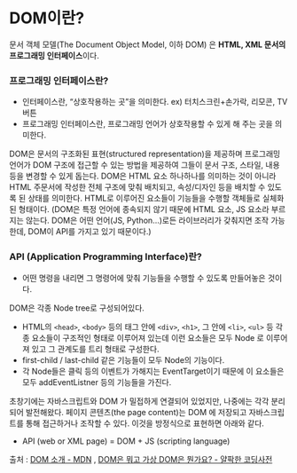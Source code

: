 
# DOM이란?
문서 객체 모델(The Document Object Model, 이하 DOM) 은 **HTML, XML 문서의 프로그래밍 인터페이스**이다.
### **프로그래밍 인터페이스**란?
  - 인터페이스란, “상호작용하는 곳”을 의미한다. ex) 터치스크린+손가락, 리모콘, TV 버튼
  - 프로그래밍 인터페이스란, 프로그래밍 언어가 상호작용할 수 있게 해 주는 곳을 의미한다.  

DOM은 문서의 구조화된 표현(structured representation)을 제공하며 프로그래밍 언어가 DOM 구조에 접근할 수 있는 방법을 제공하여 그들이 문서 구조, 스타일, 내용 등을 변경할 수 있게 돕는다.
DOM은 HTML 요소 하나하나를 의미하는 것이 아니라 HTML 주문서에 작성한 전체 구조에 맞춰 배치되고, 속성/디자인 등을 배치할 수 있도록 된 상태를 의미한다. HTML로 이루어진 요소들이 기능들을 수행할 객체들로 실체화된 형태이다.
(DOM은 특정 언어에 종속되지 않기 때문에 HTML 요소, JS 요소라 부르지는 않는다. DOM은 어떤 언어(JS, Python...)로든 라이브러리가 갖춰지면 조작 가능한데, DOM이 API를 가지고 있기 때문이다.)
### API (Application Programming Interface)란?
- 어떤 명령을 내리면 그 명령어에 맞춰 기능들을 수행할 수 있도록 만들어놓은 것이다.  

DOM은 각종 Node tree로 구성되어있다.
  - HTML의 ``<head>``, ``<body>`` 등의 태그 안에 ``<div>``, ``<h1>``, 그 안에 ``<li>``, ``<ul>`` 등 각종 요소들이 구조적인 형태로 이루어져 있는데 이런 요소들은 모두 Node 로 이루어져 있고 그 관계도를 트리 형태로 구성한다.
  - first-child / last-child 같은 기능들이 모두 Node의 기능이다.
  - 각 Node들은 클릭 등의 이벤트가 가해지는 EventTarget이기 때문에 이 요소들은 모두 addEventListner 등의 기능들을 가진다.  

초창기에는 자바스크립트와 DOM 가 밀접하게 연결되어 있었지만, 나중에는 각각 분리되어 발전해왔다. 페이지 콘텐츠(the page content)는 DOM 에 저장되고 자바스크립트를 통해 접근하거나 조작할 수 있다. 이것을 방정식으로 표현하면 아래와 같다.
  - API (web or XML page) = DOM + JS (scripting language)
  
출처 : [DOM 소개 - MDN](https://developer.mozilla.org/ko/docs/Web/API/Document_Object_Model/Introduction) , [DOM은 뭐고 가상 DOM은 뭔가요? - 얄팍한 코딩사전](https://www.youtube.com/watch?v=1ojA5mLWts8)
